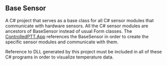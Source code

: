 
## Base Sensor

A C# project that serves as a base class for all C# sensor modules that communicate with hardware sensors. All the C# sensor modules are ancestors of BaseSensor instead of usual Form classes. The [ControlledPTT.App](../../App) references the BaseSensor in order to create the specific sensor modules and communicate with them.

Reference to DLL generated by this project must be included in all of these C# programs in order to visualize temperature data.

